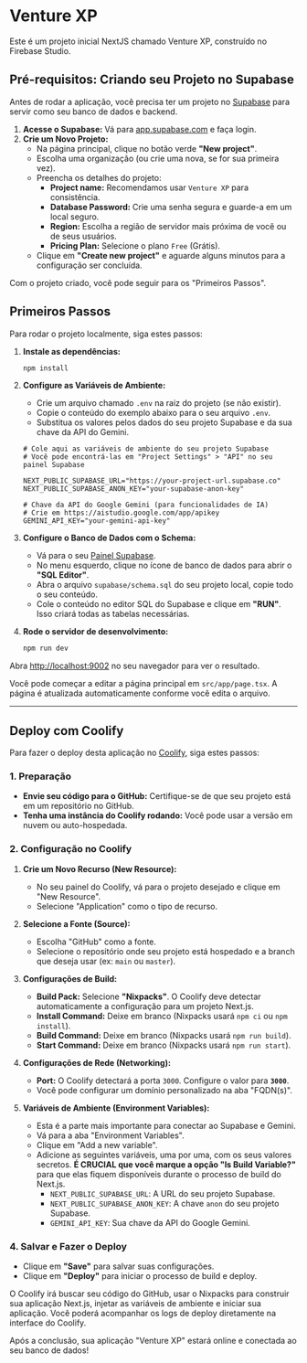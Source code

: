 
# Venture XP

Este é um projeto inicial NextJS chamado Venture XP, construído no Firebase Studio.

## Pré-requisitos: Criando seu Projeto no Supabase

Antes de rodar a aplicação, você precisa ter um projeto no [Supabase](https://supabase.com/) para servir como seu banco de dados e backend.

1.  **Acesse o Supabase:** Vá para [app.supabase.com](https://app.supabase.com) e faça login.
2.  **Crie um Novo Projeto:**
    *   Na página principal, clique no botão verde **"New project"**.
    *   Escolha uma organização (ou crie uma nova, se for sua primeira vez).
    *   Preencha os detalhes do projeto:
        *   **Project name:** Recomendamos usar `Venture XP` para consistência.
        *   **Database Password:** Crie uma senha segura e guarde-a em um local seguro.
        *   **Region:** Escolha a região de servidor mais próxima de você ou de seus usuários.
        *   **Pricing Plan:** Selecione o plano `Free` (Grátis).
    *   Clique em **"Create new project"** e aguarde alguns minutos para a configuração ser concluída.

Com o projeto criado, você pode seguir para os "Primeiros Passos".

## Primeiros Passos

Para rodar o projeto localmente, siga estes passos:

1. **Instale as dependências:**
   ```bash
   npm install
   ```

2. **Configure as Variáveis de Ambiente:**
   *   Crie um arquivo chamado `.env` na raiz do projeto (se não existir).
   *   Copie o conteúdo do exemplo abaixo para o seu arquivo `.env`.
   *   Substitua os valores pelos dados do seu projeto Supabase e da sua chave da API do Gemini.
   ```
   # Cole aqui as variáveis de ambiente do seu projeto Supabase
   # Você pode encontrá-las em "Project Settings" > "API" no seu painel Supabase

   NEXT_PUBLIC_SUPABASE_URL="https://your-project-url.supabase.co"
   NEXT_PUBLIC_SUPABASE_ANON_KEY="your-supabase-anon-key"

   # Chave da API do Google Gemini (para funcionalidades de IA)
   # Crie em https://aistudio.google.com/app/apikey
   GEMINI_API_KEY="your-gemini-api-key"
   ```

3. **Configure o Banco de Dados com o Schema:**
   * Vá para o seu [Painel Supabase](https://app.supabase.com/).
   * No menu esquerdo, clique no ícone de banco de dados para abrir o **"SQL Editor"**.
   * Abra o arquivo `supabase/schema.sql` do seu projeto local, copie todo o seu conteúdo.
   * Cole o conteúdo no editor SQL do Supabase e clique em **"RUN"**. Isso criará todas as tabelas necessárias.

4. **Rode o servidor de desenvolvimento:**
   ```bash
   npm run dev
   ```

Abra [http://localhost:9002](http://localhost:9002) no seu navegador para ver o resultado.

Você pode começar a editar a página principal em `src/app/page.tsx`. A página é atualizada automaticamente conforme você edita o arquivo.

---

## Deploy com Coolify

Para fazer o deploy desta aplicação no [Coolify](https://coolify.io/), siga estes passos:

### 1. Preparação

- **Envie seu código para o GitHub:** Certifique-se de que seu projeto está em um repositório no GitHub.
- **Tenha uma instância do Coolify rodando:** Você pode usar a versão em nuvem ou auto-hospedada.

### 2. Configuração no Coolify

1.  **Crie um Novo Recurso (New Resource):**
    *   No seu painel do Coolify, vá para o projeto desejado e clique em "New Resource".
    *   Selecione "Application" como o tipo de recurso.

2.  **Selecione a Fonte (Source):**
    *   Escolha "GitHub" como a fonte.
    *   Selecione o repositório onde seu projeto está hospedado e a branch que deseja usar (ex: `main` ou `master`).

3.  **Configurações de Build:**
    *   **Build Pack:** Selecione **"Nixpacks"**. O Coolify deve detectar automaticamente a configuração para um projeto Next.js.
    *   **Install Command:** Deixe em branco (Nixpacks usará `npm ci` ou `npm install`).
    *   **Build Command:** Deixe em branco (Nixpacks usará `npm run build`).
    *   **Start Command:** Deixe em branco (Nixpacks usará `npm run start`).

4.  **Configurações de Rede (Networking):**
    *   **Port:** O Coolify detectará a porta `3000`. Configure o valor para **`3000`**.
    *   Você pode configurar um domínio personalizado na aba "FQDN(s)".

5.  **Variáveis de Ambiente (Environment Variables):**
    *   Esta é a parte mais importante para conectar ao Supabase e Gemini.
    *   Vá para a aba "Environment Variables".
    *   Clique em "Add a new variable".
    *   Adicione as seguintes variáveis, uma por uma, com os seus valores secretos. **É CRUCIAL que você marque a opção "Is Build Variable?"** para que elas fiquem disponíveis durante o processo de build do Next.js.
        *   `NEXT_PUBLIC_SUPABASE_URL`: A URL do seu projeto Supabase.
        *   `NEXT_PUBLIC_SUPABASE_ANON_KEY`: A chave `anon` do seu projeto Supabase.
        *   `GEMINI_API_KEY`: Sua chave da API do Google Gemini.

### 4. Salvar e Fazer o Deploy

- Clique em **"Save"** para salvar suas configurações.
- Clique em **"Deploy"** para iniciar o processo de build e deploy.

O Coolify irá buscar seu código do GitHub, usar o Nixpacks para construir sua aplicação Next.js, injetar as variáveis de ambiente e iniciar sua aplicação. Você poderá acompanhar os logs de deploy diretamente na interface do Coolify.

Após a conclusão, sua aplicação "Venture XP" estará online e conectada ao seu banco de dados!
